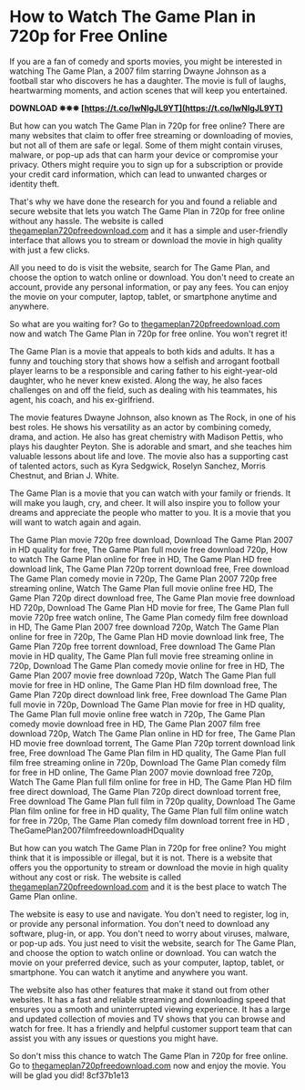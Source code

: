 
 
# How to Watch The Game Plan in 720p for Free Online
 
If you are a fan of comedy and sports movies, you might be interested in watching The Game Plan, a 2007 film starring Dwayne Johnson as a football star who discovers he has a daughter. The movie is full of laughs, heartwarming moments, and action scenes that will keep you entertained.
 
**DOWNLOAD ✵✵✵ [https://t.co/IwNlgJL9YT](https://t.co/IwNlgJL9YT)**


 
But how can you watch The Game Plan in 720p for free online? There are many websites that claim to offer free streaming or downloading of movies, but not all of them are safe or legal. Some of them might contain viruses, malware, or pop-up ads that can harm your device or compromise your privacy. Others might require you to sign up for a subscription or provide your credit card information, which can lead to unwanted charges or identity theft.
 
That's why we have done the research for you and found a reliable and secure website that lets you watch The Game Plan in 720p for free online without any hassle. The website is called [thegameplan720pfreedownload.com](https://thegameplan720pfreedownload.com) and it has a simple and user-friendly interface that allows you to stream or download the movie in high quality with just a few clicks.
 
All you need to do is visit the website, search for The Game Plan, and choose the option to watch online or download. You don't need to create an account, provide any personal information, or pay any fees. You can enjoy the movie on your computer, laptop, tablet, or smartphone anytime and anywhere.
 
So what are you waiting for? Go to [thegameplan720pfreedownload.com](https://thegameplan720pfreedownload.com) now and watch The Game Plan in 720p for free online. You won't regret it!
  
The Game Plan is a movie that appeals to both kids and adults. It has a funny and touching story that shows how a selfish and arrogant football player learns to be a responsible and caring father to his eight-year-old daughter, who he never knew existed. Along the way, he also faces challenges on and off the field, such as dealing with his teammates, his agent, his coach, and his ex-girlfriend.
 
The movie features Dwayne Johnson, also known as The Rock, in one of his best roles. He shows his versatility as an actor by combining comedy, drama, and action. He also has great chemistry with Madison Pettis, who plays his daughter Peyton. She is adorable and smart, and she teaches him valuable lessons about life and love. The movie also has a supporting cast of talented actors, such as Kyra Sedgwick, Roselyn Sanchez, Morris Chestnut, and Brian J. White.
 
The Game Plan is a movie that you can watch with your family or friends. It will make you laugh, cry, and cheer. It will also inspire you to follow your dreams and appreciate the people who matter to you. It is a movie that you will want to watch again and again.
 
The Game Plan movie 720p free download,  Download The Game Plan 2007 in HD quality for free,  The Game Plan full movie free download 720p,  How to watch The Game Plan online for free in HD,  The Game Plan HD free download link,  The Game Plan 720p torrent download free,  Free download The Game Plan comedy movie in 720p,  The Game Plan 2007 720p free streaming online,  Watch The Game Plan full movie online free HD,  The Game Plan 720p direct download free,  The Game Plan movie free download HD 720p,  Download The Game Plan HD movie for free,  The Game Plan full movie 720p free watch online,  The Game Plan comedy film free download in HD,  The Game Plan 2007 free download 720p,  Watch The Game Plan online for free in 720p,  The Game Plan HD movie download link free,  The Game Plan 720p free torrent download,  Free download The Game Plan movie in HD quality,  The Game Plan full movie free streaming online in 720p,  Download The Game Plan comedy movie online for free in HD,  The Game Plan 2007 movie free download 720p,  Watch The Game Plan full movie for free in HD online,  The Game Plan HD film download free,  The Game Plan 720p direct download link free,  Free download The Game Plan full movie in 720p,  Download The Game Plan movie for free in HD quality,  The Game Plan full movie online free watch in 720p,  The Game Plan comedy movie download free in HD,  The Game Plan 2007 film free download 720p,  Watch The Game Plan online in HD for free,  The Game Plan HD movie free download torrent,  The Game Plan 720p torrent download link free,  Free download The Game Plan film in HD quality,  The Game Plan full film free streaming online in 720p,  Download The Game Plan comedy film for free in HD online,  The Game Plan 2007 movie download free 720p,  Watch The Game Plan full film online for free in HD,  The Game Plan HD film free direct download,  The Game Plan 720p direct download torrent free,  Free download The Game Plan full film in 720p quality,  Download The Game Plan film online for free in HD quality,  The Game Plan full film online watch for free in 720p,  The Game Plan comedy film download torrent free in HD ,  TheGamePlan2007filmfreedownloadHDquality
  
But how can you watch The Game Plan in 720p for free online? You might think that it is impossible or illegal, but it is not. There is a website that offers you the opportunity to stream or download the movie in high quality without any cost or risk. The website is called [thegameplan720pfreedownload.com](https://thegameplan720pfreedownload.com) and it is the best place to watch The Game Plan online.
 
The website is easy to use and navigate. You don't need to register, log in, or provide any personal information. You don't need to download any software, plug-in, or app. You don't need to worry about viruses, malware, or pop-up ads. You just need to visit the website, search for The Game Plan, and choose the option to watch online or download. You can watch the movie on your preferred device, such as your computer, laptop, tablet, or smartphone. You can watch it anytime and anywhere you want.
 
The website also has other features that make it stand out from other websites. It has a fast and reliable streaming and downloading speed that ensures you a smooth and uninterrupted viewing experience. It has a large and updated collection of movies and TV shows that you can browse and watch for free. It has a friendly and helpful customer support team that can assist you with any issues or questions you might have.
 
So don't miss this chance to watch The Game Plan in 720p for free online. Go to [thegameplan720pfreedownload.com](https://thegameplan720pfreedownload.com) now and enjoy the movie. You will be glad you did!
 8cf37b1e13
 
